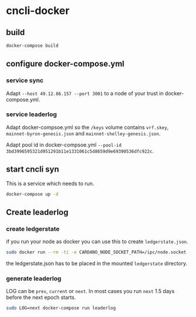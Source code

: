 # cncli-docker

## build

```bash
docker-compose build
```

## configure docker-compose.yml

### service sync

Adapt `--host 49.12.86.157 --port 3001` to a node of your trust in docker-compose.yml.

### service leaderlog

Adapt docker-compsoe.yml so the `/keys` volume contains `vrf.skey`, `mainnet-byron-genesis.json` and `mainnet-shelley-genesis.json`.

Adapt pool id in docker-compsoe.yml `--pool-id 3bd3996595321d951291b11e1331061c5d8659d9e69390536dfc922c`.

## start cncli syn

This is a service which needs to run.

```bash
docker-compose up -d
```
## Create leaderlog

### create ledgerstate

if you run your node as docker you can use this to create `ledgerstate.json`.
```bash
sudo docker run --rm -ti -e CARDANO_NODE_SOCKET_PATH=/ipc/node.socket -v pool_relay1-ipc:/ipc --entrypoint /bin/bash inputoutput/cardano-node -c "cardano-cli query ledger-state --mainnet" > ledgerstate/ledgerstate.json
```

the ledgerstate.json has to be placed in the mounted `ledgerstate` directory.

### generate leaderlog

LOG can be `prev`, `current` or `next`. In most cases you run `next` 1.5 days before the next epoch starts.

```bash
sudo LOG=next docker-compose run leaderlog
```





